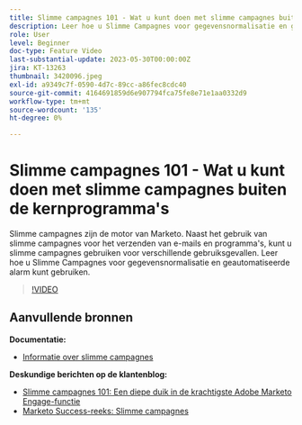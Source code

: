 ```yaml
---
title: Slimme campagnes 101 - Wat u kunt doen met slimme campagnes buiten de kernprogramma's
description: Leer hoe u Slimme Campagnes voor gegevensnormalisatie en geautomatiseerde alarm kunt gebruiken.
role: User
level: Beginner
doc-type: Feature Video
last-substantial-update: 2023-05-30T00:00:00Z
jira: KT-13263
thumbnail: 3420096.jpeg
exl-id: a9349c7f-0590-4d7c-89cc-a86fec8cdc40
source-git-commit: 4164691859d6e907794fca75fe8e71e1aa0332d9
workflow-type: tm+mt
source-wordcount: '135'
ht-degree: 0%

---
```


# Slimme campagnes 101 - Wat u kunt doen met slimme campagnes buiten de kernprogramma&#39;s

Slimme campagnes zijn de motor van Marketo. Naast het gebruik van slimme campagnes voor het verzenden van e-mails en programma&#39;s, kunt u slimme campagnes gebruiken voor verschillende gebruiksgevallen. Leer hoe u Slimme Campagnes voor gegevensnormalisatie en geautomatiseerde alarm kunt gebruiken.

>[!VIDEO](https://video.tv.adobe.com/v/3420096/?quality=12&learn=on)


## Aanvullende bronnen

**Documentatie:**

* [Informatie over slimme campagnes](https://experienceleague.adobe.com/docs/marketo/using/product-docs/core-marketo-concepts/smart-campaigns/understanding-smart-campaigns.html?lang=en)

**Deskundige berichten op de klantenblog:**

* [Slimme campagnes 101: Een diepe duik in de krachtigste Adobe Marketo Engage-functie](https://nation.marketo.com/t5/product-blogs/smart-campaigns-101-a-deep-dive-into-adobe-marketo-engage-s-most/ba-p/313385#M1838)
* [Marketo Success-reeks: Slimme campagnes](https://nation.marketo.com/t5/product-blogs/marketo-success-series-smart-campaigns/ba-p/306961)
